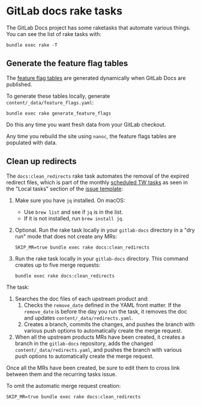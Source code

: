 # GitLab docs rake tasks

The GitLab Docs project has some raketasks that automate various things. You
can see the list of rake tasks with:

```shell
bundle exec rake -T
```

## Generate the feature flag tables

The [feature flag tables](https://docs.gitlab.com/ee/user/feature_flags.html) are generated
dynamically when GitLab Docs are published.

To generate these tables locally, generate `content/_data/feature_flags.yaml`:

```shell
bundle exec rake generate_feature_flags
```

Do this any time you want fresh data from your GitLab checkout.

Any time you rebuild the site using `nanoc`, the feature flags tables are populated with data.

## Clean up redirects

The `docs:clean_redirects` rake task automates the removal of the expired redirect files,
which is part of the monthly [scheduled TW tasks](https://about.gitlab.com/handbook/product/ux/technical-writing/#regularly-scheduled-tasks)
as seen in the "Local tasks" section of the [issue template](https://gitlab.com/gitlab-org/technical-writing/-/blob/main/.gitlab/issue_templates/tw-monthly-tasks.md):

1. Make sure you have `jq` installed. On macOS:
   - Use `brew list` and see if `jq` is in the list.
   - If it is not installed, run `brew install jq`.

1. Optional. Run the rake task locally in your `gitlab-docs` directory in a "dry run" mode
   that does not create any MRs:

   ```shell
   SKIP_MR=true bundle exec rake docs:clean_redirects
   ```

1. Run the rake task locally in your `gitlab-docs` directory. This command creates up to five
   merge requests:

   ```shell
   bundle exec rake docs:clean_redirects
   ```

The task:

1. Searches the doc files of each upstream product and:
   1. Checks the `remove_date` defined in the YAML front matter. If the
      `remove_date` is before the day you run the task, it removes the doc
      and updates `content/_data/redirects.yaml`.
   1. Creates a branch, commits the changes, and pushes the branch with
      various push options to automatically create the merge request.
1. When all the upstream products MRs have been created, it creates a branch
   in the `gitlab-docs` repository, adds the changed `content/_data/redirects.yaml`,
   and pushes the branch with various push options to automatically create the
   merge request.

Once all the MRs have been created, be sure to edit them to cross link between
them and the recurring tasks issue.

To omit the automatic merge request creation:

```shell
SKIP_MR=true bundle exec rake docs:clean_redirects
```

